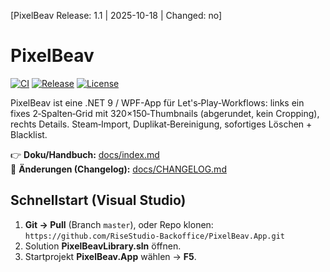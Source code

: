 [PixelBeav Release: 1.1  |  2025-10-18  |  Changed: no]
# PixelBeav

[![CI](https://github.com/RiseStudio-Backoffice/PixelBeav.App/actions/workflows/ci.yml/badge.svg?branch=master)](https://github.com/RiseStudio-Backoffice/PixelBeav.App/actions/workflows/ci.yml)
[![Release](https://img.shields.io/github/v/release/RiseStudio-Backoffice/PixelBeav.App?display_name=tag)](https://github.com/RiseStudio-Backoffice/PixelBeav.App/releases)
[![License](https://img.shields.io/badge/license-MIT-blue.svg)](LICENSE)

PixelBeav ist eine .NET 9 / WPF-App für Let's‑Play‑Workflows: links ein fixes 2‑Spalten‑Grid mit 320×150‑Thumbnails (abgerundet, kein Cropping), rechts Details. Steam‑Import, Duplikat‑Bereinigung, sofortiges Löschen + Blacklist.

👉 **Doku/Handbuch:** [docs/index.md](docs/index.md)  
📝 **Änderungen (Changelog):** [docs/CHANGELOG.md](docs/CHANGELOG.md)

## Schnellstart (Visual Studio)
1. **Git → Pull** (Branch `master`), oder Repo klonen: `https://github.com/RiseStudio-Backoffice/PixelBeav.App.git`  
2. Solution **PixelBeavLibrary.sln** öffnen.
3. Startprojekt **PixelBeav.App** wählen → **F5**.
